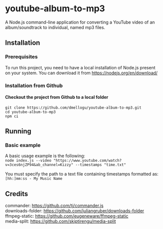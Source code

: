 # youtube-album-to-mp3

A Node.js command-line application for converting a YouTube video of an album/soundtrack to individual, named mp3 files.

## Installation

### Prerequisites

To run this project, you need to have a local installation of Node.js present on your system. You can download it from https://nodejs.org/en/download/

### Installation from Github

#### Checkout the project from Github to a local folder

`git clone https://github.com/dmellogu/youtube-album-to-mp3.git`<br />
`cd youtube-album-to-mp3`<br />
`npm ci`

## Running

### Basic example

A basic usage example is the following:<br />
`node index.js --video "https://www.youtube.com/watch?v=3ces6njZP94&ab_channel=Kizzy" --timestamps "time.txt"`

You must specify the path to a text file containing timestamps formatted as:<br />
`[hh:]mm:ss - My Music Name`

## Credits

commander: https://github.com/tj/commander.js <br />
downloads-folder: https://github.com/juliangruber/downloads-folder <br />
ffmpeg-static: https://github.com/eugeneware/ffmpeg-static <br />
media-split: https://github.com/skiptirengu/media-split